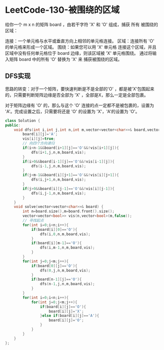 # LeetCode-130-被围绕的区域

给你一个 m x n 的矩阵 board ，由若干字符 'X' 和 'O' 组成，捕获 所有 被围绕的区域：

连接：一个单元格与水平或垂直方向上相邻的单元格连接。
区域：连接所有 'O' 的单元格来形成一个区域。
围绕：如果您可以用 'X' 单元格 连接这个区域，并且区域中没有任何单元格位于 board 边缘，则该区域被 'X' 单元格围绕。
通过将输入矩阵 board 中的所有 'O' 替换为 'X' 来 捕获被围绕的区域。

## DFS实现

思路的转变：对于一个矩阵，要快速判断是不是全部的'O' ，都是被'X'包围起来的，只需要判断矩阵边缘是否全部为 'X' ，全部是X，那么一定是全部包裹。

对于矩阵边缘有 'O' 的，那么与这个 'O' 连接的点一定都不是被包裹的，设置为 'A'。完成设置之后，只需要将还是 'O' 的设置为 'X'，'A'的设置为 'O'。

```C++
class Solution {
public:
    void dfs(int i,int j,int n,int m,vector<vector<char>>& board,vector<vector<bool>>& vis ){
        board[i][j]='A';
        vis[i][j]=true;
        // 向四个方向递归
        if(i<n-1&&board[i+1][j]=='O'&&!vis[i+1][j]){
            dfs(i+1,j,n,m,board,vis);
        }
        if(i>0&&board[i-1][j]=='O'&&!vis[i-1][j]){
            dfs(i-1,j,n,m,board,vis);
        }
        if(j<m-1&&board[i][j+1]=='O'&&!vis[i][j+1]){
            dfs(i,j+1,n,m,board,vis);
        }
        if(j>0&&board[i][j-1]=='O'&&!vis[i][j-1]){
            dfs(i,j-1,n,m,board,vis);
        }
    }
    void solve(vector<vector<char>>& board) {
        int n=board.size(),m=board.front().size();
        vector<vector<bool>> vis(n,vector<bool>(m,false));
        // 寻找起点
        for(int i=0;i<n;i++){
            if(board[i][0]=='O'){
                dfs(i,0,n,m,board,vis);
            }
            if(board[i][m-1]=='O'){
                dfs(i,m-1,n,m,board,vis);
            }
        }
        for(int j=0;j<m;j++){
            if(board[0][j]=='O'){
                dfs(0,j,n,m,board,vis);
            }
            if(board[n-1][j]=='O'){
                dfs(n-1,j,n,m,board,vis);
            }
        }
        for(int i=0;i<n;i++){
            for(int j=0;j<m;j++){
                if(board[i][j]=='O'){
                    board[i][j]='X';
                }else if(board[i][j]=='A'){
                    board[i][j]='O';
                }
            }
        }
    }
};
```
